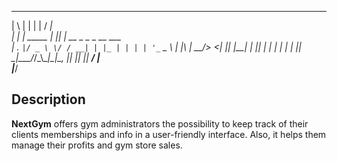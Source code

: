 
  _   _           _    _____                 
 | \ | |         | |  / ____|                
 |  \| | _____  _| |_| |  __ _   _ _ __ ___  
 | . ` |/ _ \ \/ / __| | |_ | | | | '_ ` _ \ 
 | |\  |  __/>  <| |_| |__| | |_| | | | | | |
 |_| \_|\___/_/\_\\__|\_____|\__, |_| |_| |_|
                              __/ |          
                             |___/           

## Description
**NextGym** offers gym administrators the possibility to keep track of their clients memberships and info in a user-friendly interface. Also, it helps them manage their profits and gym store sales.
